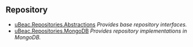 ## Repository

- [uBeac.Repositories.Abstractions](uBeac.Core.Repositories.Abstractions)
  *Provides base repository interfaces.*
- [uBeac.Repositories.MongoDB](uBeac.Core.Repositories.MongoDB)
  *Provides repository implementations in MongoDB.*

